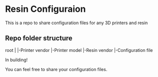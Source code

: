 # Resin Configuraion

This is a repo to share configuration files for any 3D printers and resin

## Repo folder structure

root
|
|-Printer vendor
 |-Printer model
  |-Resin vendor
   |-Configuration file

In building!

You can feel free to share your configuration files.
